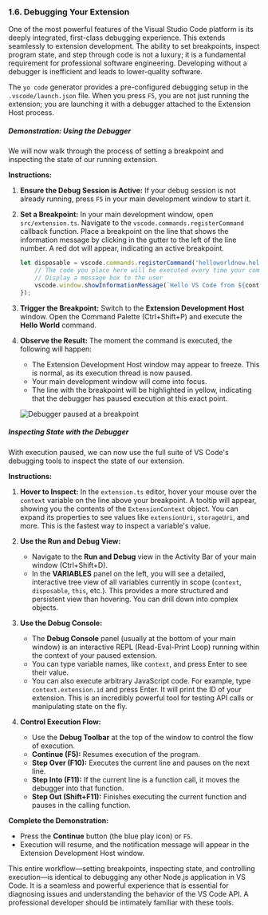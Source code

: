 ### **1.6. Debugging Your Extension**

One of the most powerful features of the Visual Studio Code platform is its deeply integrated, first-class debugging experience. This extends seamlessly to extension development. The ability to set breakpoints, inspect program state, and step through code is not a luxury; it is a fundamental requirement for professional software engineering. Developing without a debugger is inefficient and leads to lower-quality software.

The `yo code` generator provides a pre-configured debugging setup in the `.vscode/launch.json` file. When you press `F5`, you are not just running the extension; you are launching it with a debugger attached to the Extension Host process.

##### **Demonstration: Using the Debugger**

We will now walk through the process of setting a breakpoint and inspecting the state of our running extension.

**Instructions:**

1.  **Ensure the Debug Session is Active:** If your debug session is not already running, press `F5` in your main development window to start it.

2.  **Set a Breakpoint:** In your main development window, open `src/extension.ts`. Navigate to the `vscode.commands.registerCommand` callback function. Place a breakpoint on the line that shows the information message by clicking in the gutter to the left of the line number. A red dot will appear, indicating an active breakpoint.

    ```typescript
    let disposable = vscode.commands.registerCommand('helloworldnew.helloWorld', () => {
        // The code you place here will be executed every time your command is executed
        // Display a message box to the user
        vscode.window.showInformationMessage(`Hello VS Code from ${context.extension.id} [${new Date().toLocaleTimeString()}]`); // <-- SET BREAKPOINT HERE
    });
    ```

3.  **Trigger the Breakpoint:** Switch to the **Extension Development Host** window. Open the Command Palette (Ctrl+Shift+P) and execute the **Hello World** command.

4.  **Observe the Result:** The moment the command is executed, the following will happen:
    *   The Extension Development Host window may appear to freeze. This is normal, as its execution thread is now paused.
    *   Your main development window will come into focus.
    *   The line with the breakpoint will be highlighted in yellow, indicating that the debugger has paused execution at this exact point.

    ![Debugger paused at a breakpoint](https://code.visualstudio.com/assets/api/get-started/your-first-extension-breakpoint.png)

##### **Inspecting State with the Debugger**

With execution paused, we can now use the full suite of VS Code's debugging tools to inspect the state of our extension.

**Instructions:**

1.  **Hover to Inspect:** In the `extension.ts` editor, hover your mouse over the `context` variable on the line above your breakpoint. A tooltip will appear, showing you the contents of the `ExtensionContext` object. You can expand its properties to see values like `extensionUri`, `storageUri`, and more. This is the fastest way to inspect a variable's value.

2.  **Use the Run and Debug View:**
    *   Navigate to the **Run and Debug** view in the Activity Bar of your main window (Ctrl+Shift+D).
    *   In the **VARIABLES** panel on the left, you will see a detailed, interactive tree view of all variables currently in scope (`context`, `disposable`, `this`, etc.). This provides a more structured and persistent view than hovering. You can drill down into complex objects.

3.  **Use the Debug Console:**
    *   The **Debug Console** panel (usually at the bottom of your main window) is an interactive REPL (Read-Eval-Print Loop) running within the context of your paused extension.
    *   You can type variable names, like `context`, and press Enter to see their value.
    *   You can also execute arbitrary JavaScript code. For example, type `context.extension.id` and press Enter. It will print the ID of your extension. This is an incredibly powerful tool for testing API calls or manipulating state on the fly.

4.  **Control Execution Flow:**
    *   Use the **Debug Toolbar** at the top of the window to control the flow of execution.
    *   **Continue (F5):** Resumes execution of the program.
    *   **Step Over (F10):** Executes the current line and pauses on the next line.
    *   **Step Into (F11):** If the current line is a function call, it moves the debugger into that function.
    *   **Step Out (Shift+F11):** Finishes executing the current function and pauses in the calling function.

**Complete the Demonstration:**
*   Press the **Continue** button (the blue play icon) or `F5`.
*   Execution will resume, and the notification message will appear in the Extension Development Host window.

This entire workflow—setting breakpoints, inspecting state, and controlling execution—is identical to debugging any other Node.js application in VS Code. It is a seamless and powerful experience that is essential for diagnosing issues and understanding the behavior of the VS Code API. A professional developer should be intimately familiar with these tools.